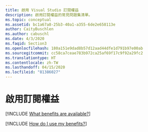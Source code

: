 ```yaml
---
title: 啟用 Visual Studio 訂閱權益
description: 啟用訂閱權益的常見問題集清單。
ms.topic: conceptual
ms.assetid: bc1a67a8-25b3-40a1-a355-6de2e658113e
author: CaityBuschlen
ms.author: cabuschl
ms.date: 4/3/2020
ms.faqid: Section3
ms.openlocfilehash: 180a151e9dad8b57d12aad44dfe1d791b97e00ab
ms.sourcegitcommit: cc58ca7ceae783b972ca25af69f17c9f92a29fc2
ms.translationtype: HT
ms.contentlocale: zh-TW
ms.lasthandoff: 04/15/2020
ms.locfileid: "81386027"
---
```

# <a name="activating-subscription-benefits"></a>啟用訂閱權益

[!INCLUDE [What benefits are available?](includes/available-benefits.md)]

[!INCLUDE [How do I use my benefits?](includes/use-benefits.md)]
